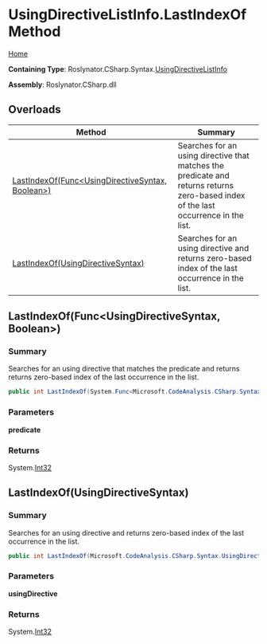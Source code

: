 # UsingDirectiveListInfo\.LastIndexOf Method

[Home](../../../../../README.md)

**Containing Type**: Roslynator\.CSharp\.Syntax\.[UsingDirectiveListInfo](../README.md)

**Assembly**: Roslynator\.CSharp\.dll

## Overloads

| Method | Summary |
| ------ | ------- |
| [LastIndexOf(Func\<UsingDirectiveSyntax, Boolean>)](#Roslynator_CSharp_Syntax_UsingDirectiveListInfo_LastIndexOf_System_Func_Microsoft_CodeAnalysis_CSharp_Syntax_UsingDirectiveSyntax_System_Boolean__) | Searches for an using directive that matches the predicate and returns returns zero\-based index of the last occurrence in the list\. |
| [LastIndexOf(UsingDirectiveSyntax)](#Roslynator_CSharp_Syntax_UsingDirectiveListInfo_LastIndexOf_Microsoft_CodeAnalysis_CSharp_Syntax_UsingDirectiveSyntax_) | Searches for an using directive and returns zero\-based index of the last occurrence in the list\. |

## LastIndexOf\(Func\<UsingDirectiveSyntax, Boolean>\) <a name="Roslynator_CSharp_Syntax_UsingDirectiveListInfo_LastIndexOf_System_Func_Microsoft_CodeAnalysis_CSharp_Syntax_UsingDirectiveSyntax_System_Boolean__"></a>

### Summary

Searches for an using directive that matches the predicate and returns returns zero\-based index of the last occurrence in the list\.

```csharp
public int LastIndexOf(System.Func<Microsoft.CodeAnalysis.CSharp.Syntax.UsingDirectiveSyntax, bool> predicate)
```

### Parameters

**predicate**

### Returns

System\.[Int32](https://docs.microsoft.com/en-us/dotnet/api/system.int32)

## LastIndexOf\(UsingDirectiveSyntax\) <a name="Roslynator_CSharp_Syntax_UsingDirectiveListInfo_LastIndexOf_Microsoft_CodeAnalysis_CSharp_Syntax_UsingDirectiveSyntax_"></a>

### Summary

Searches for an using directive and returns zero\-based index of the last occurrence in the list\.

```csharp
public int LastIndexOf(Microsoft.CodeAnalysis.CSharp.Syntax.UsingDirectiveSyntax usingDirective)
```

### Parameters

**usingDirective**

### Returns

System\.[Int32](https://docs.microsoft.com/en-us/dotnet/api/system.int32)

